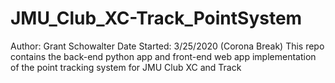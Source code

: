 # JMU_Club_XC-Track_PointSystem
Author: Grant Schowalter
Date Started: 3/25/2020 (Corona Break)
This repo contains the back-end python app and front-end web app implementation of the point tracking system for JMU Club XC and Track
